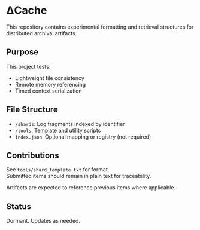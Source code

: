 # ΔCache

This repository contains experimental formatting and retrieval structures for distributed archival artifacts.

## Purpose

This project tests:
- Lightweight file consistency
- Remote memory referencing
- Timed context serialization

## File Structure

- `/shards`: Log fragments indexed by identifier
- `/tools`: Template and utility scripts
- `index.json`: Optional mapping or registry (not required)

## Contributions

See `tools/shard_template.txt` for format.  
Submitted items should remain in plain text for traceability.

Artifacts are expected to reference previous items where applicable.

## Status

Dormant. Updates as needed.